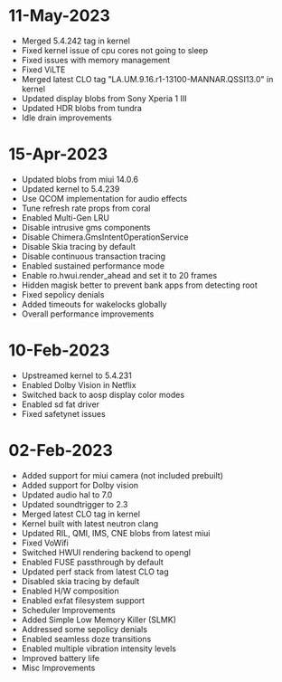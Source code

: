 # 11-May-2023
- Merged 5.4.242 tag in kernel
- Fixed kernel issue of cpu cores not going to sleep
- Fixed issues with memory management
- Fixed ViLTE
- Merged latest CLO tag "LA.UM.9.16.r1-13100-MANNAR.QSSI13.0" in kernel
- Updated display blobs from Sony Xperia 1 III
- Updated HDR blobs from tundra
- Idle drain improvements

# 15-Apr-2023
- Updated blobs from miui 14.0.6
- Updated kernel to 5.4.239
- Use QCOM implementation for audio effects
- Tune refresh rate props from coral
- Enabled Multi-Gen LRU
- Disable intrusive gms components 
- Disable Chimera.GmsIntentOperationService
- Disable Skia tracing by default 
- Disable continuous transaction tracing
- Enabled sustained performance mode
- Enable ro.hwui.render_ahead and set it to 20 frames  
- Hidden magisk better to prevent bank apps from detecting root
- Fixed sepolicy denials
- Added timeouts for wakelocks globally
- Overall performance improvements

# 10-Feb-2023
- Upstreamed kernel to 5.4.231
- Enabled Dolby Vision in Netflix
- Switched back to aosp display color modes
- Enabled sd fat driver
- Fixed safetynet issues

# 02-Feb-2023
- Added support for miui camera (not included prebuilt)
- Added support for Dolby vision
- Updated audio hal to 7.0
- Updated soundtrigger to 2.3
- Merged latest CLO tag in kernel
- Kernel built with latest neutron clang
- Updated RIL, QMI, IMS, CNE blobs from latest miui
- Fixed VoWifi
- Switched HWUI rendering backend to opengl
- Enabled FUSE passthrough by default
- Updated perf stack from latest CLO tag
- Disabled skia tracing by default
- Enabled H/W composition
- Enabled exfat filesystem support
- Scheduler Improvements
- Added Simple Low Memory Killer (SLMK)
- Addressed some sepolicy denials
- Enabled seamless doze transitions
- Enabled multiple vibration intensity levels
- Improved battery life
- Misc Improvements
